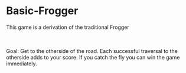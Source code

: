 # Basic-Frogger
This game is a derivation of the traditional Frogger

<br>
<br>
Goal: Get to the otherside of the road. Each successful traversal to the otherside adds to your score. If you catch the fly you can win the game immediately.
